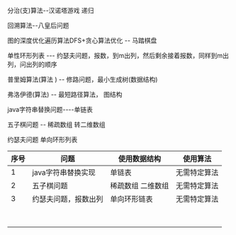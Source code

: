 分治(支)算法--汉诺塔游戏 递归

回溯算法--八皇后问题

图的深度优化遍历算法DFS+贪心算法优化 -- 马踏棋盘

单性环形列表 --- 约瑟夫问题，报数，到m出列，然后剩余接着报数，同样到m出列，问出列的顺序

普里姆算法(算法 ) -- 修路问题，最小生成树(数据结构)

弗洛伊德(算法) -- 最短路径算法， 图结构



java字符串替换问题----单链表

五子棋问题 -- 稀疏数组 转二维数组

约瑟夫问题 单向环形列表



| 序号 | 问题                 | 使用数据结构      | 使用算法     |
| ---- | -------------------- | ----------------- | ------------ |
| 1    | java字符串替换实现   | 单链表            | 无需特定算法 |
| 2    | 五子棋问题           | 稀疏数组 二维数组 | 无需特定算法 |
| 3    | 约瑟夫问题，报数出列 | 单向环形链表      | 无需特定算法 |
|      |                      |                   |              |
|      |                      |                   |              |
|      |                      |                   |              |
|      |                      |                   |              |
|      |                      |                   |              |
|      |                      |                   |              |
|      |                      |                   |              |
|      |                      |                   |              |



